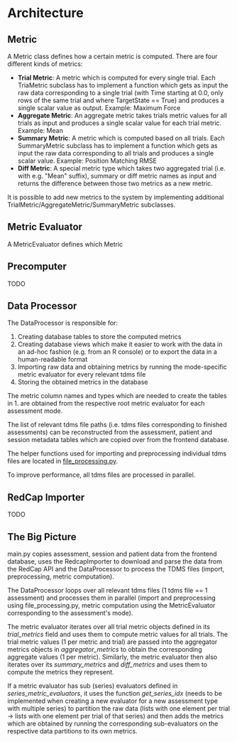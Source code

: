 # Architecture
## Metric
A Metric class defines how a certain metric is computed.
There are four different kinds of metrics:
- **Trial Metric**: A metric which is computed for every single trial. Each TriaMetric subclass has to implement a function which gets as input the raw data corresponding to a single trial (with Time starting at 0.0, only rows of the same trial and where TargetState == True) and produces a single scalar value as output. Example: Maximum Force
- **Aggregate Metric**: An aggregate metric takes trials metric values for all trials as input and produces a single scalar value for each trial metric. Example: Mean
- **Summary Metric**: A metric which is computed based on all trials. Each SummaryMetric subclass has to implement a function which gets as input the raw data corresponding to all trials and produces a single scalar value. Example: Position Matching RMSE
- **Diff Metric**: A special metric type which takes two aggregated trial (i.e. with e.g. "Mean" suffix), summary or diff metric names as input and returns the difference between those two metrics as a new metric.

It is possible to add new metrics to the system by implementing additional TrialMetric/AggregateMetric/SummaryMetric subclasses.

## Metric Evaluator

A MetricEvaluator defines which Metric

## Precomputer

TODO

## Data Processor

The DataProcessor is responsible for:
1. Creating database tables to store the computed metrics
2. Creating database views which make it easier to work with the data in an ad-hoc fashion (e.g. from an R console) or to export the data in a human-readable format
3. Importing raw data and obtaining metrics by running the mode-specific metric evaluator for every relevant tdms file
4. Storing the obtained metrics in the database

The metric column names and types which are needed to create the tables in 1. are obtained from the respective root metric evaluator for each assessment mode.

The list of relevant tdms file paths (i.e. tdms files corresponding to finished assessments) can be reconstructed from the assessment, patient and session metadata tables which are copied over from the frontend database.

The helper functions used for importing and preprocessing individual tdms files are located in [file_processing.py].

To improve performance, all tdms files are processed in parallel.

## RedCap Importer

TODO

## The Big Picture

main.py copies assessment, session and patient data from the frontend database, uses the RedcapImporter to download and parse the data from the RedCap API and the DataProcessor to process the TDMS files (import, preprocessing, metric computation).

The DataProcessor loops over all relevant tdms files (1 tdms file == 1 assessment) and processes them in parallel (import and preprocessing using file_processing.py, metric computation using the MetricEvaluator corresponding to the assessment's mode).

The metric evaluator iterates over all trial metric objects defined in its *trial_metrics* field and uses them to compute metric values for all trials. The trial metric values (1 per metric and trial) are passed into the aggregator metrics objects in *aggregator_metrics* to obtain the corresponding aggregate values (1 per metric). Similarly, the metric evaluator then also iterates over its *summary_metrics* and *diff_metrics* and uses them to compute the metrics they represent.

If a metric evaluator has sub (series) evaluators defined in *series_metric_evaluators*, it uses the function *get_series_idx* (needs to be implemented when creating a new evaluator for a new assessment type with multiple series) to partition the raw data (lists with one element per trial -> lists with one element per trial of that series) and then adds the metrics which are obtained by running the corresponding sub-evaluators on the respective data partitions to its own metrics.


[file_processing.py]: ../mike_analysis/core/file_processing.py